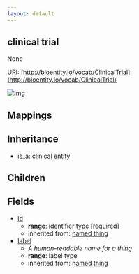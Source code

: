 ```yaml
---
layout: default
---
```


## clinical trial


None

URI: [http://bioentity.io/vocab/ClinicalTrial](http://bioentity.io/vocab/ClinicalTrial)


![img](http://yuml.me/diagram/nofunky/class/%5Bclinical%20entity%5D%5E-%5Bclinical%20trial%5D)
## Mappings


## Inheritance

 *  is_a: [clinical entity](ClinicalEntity.html)

## Children



## Fields

 * [id](id.html)
    * __range__: identifier type [required]
    * inherited from: [named thing](NamedThing.html)
 * [label](label.html)
    * _A human-readable name for a thing_
    * __range__: label type
    * inherited from: [named thing](NamedThing.html)
